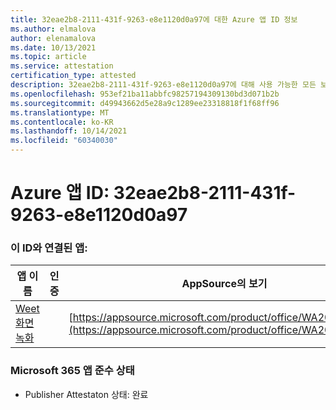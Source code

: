 ```yaml
---
title: 32eae2b8-2111-431f-9263-e8e1120d0a97에 대한 Azure 앱 ID 정보
ms.author: elmalova
author: elenamalova
ms.date: 10/13/2021
ms.topic: article
ms.service: attestation
certification_type: attested
description: 32eae2b8-2111-431f-9263-e8e1120d0a97에 대해 사용 가능한 모든 보안 및 규정 준수 정보입니다.
ms.openlocfilehash: 953ef21ba11abbfc98257194309130bd3d071b2b
ms.sourcegitcommit: d49943662d5e28a9c1289ee23318818f1f68ff96
ms.translationtype: MT
ms.contentlocale: ko-KR
ms.lasthandoff: 10/14/2021
ms.locfileid: "60340030"
---
```

# <a name="azure-app-id-32eae2b8-2111-431f-9263-e8e1120d0a97"></a>Azure 앱 ID: 32eae2b8-2111-431f-9263-e8e1120d0a97


### <a name="apps-associated-with-this-id"></a>이 ID와 연결된 앱:
| **앱 이름** | **인증** | **AppSource의 보기** |
|--------------|---------------|-----------------------|
| [Weet 화면 녹화](https://docs.microsoft.com/microsoft-365-app-certification/forward/WA200003284) |  | [https://appsource.microsoft.com/product/office/WA200003284](https://appsource.microsoft.com/product/office/WA200003284) |

### <a name="microsoft-365-app-compliance-status"></a>Microsoft 365 앱 준수 상태
- Publisher Attestaton 상태: 완료
